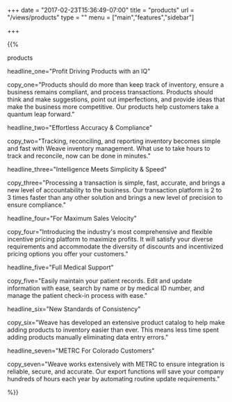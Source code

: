 +++
date = "2017-02-23T15:36:49-07:00"
title = "products"
url   = "/views/products"
type = ""
menu = ["main","features","sidebar"]

+++

{{%

  products

  headline_one="Profit Driving Products with an IQ"

  copy_one="Products should do more than keep track of inventory, ensure a business remains compliant, and process transactions. Products should think and make suggestions, point out imperfections, and provide ideas that make the business more competitive. Our products help customers take a quantum leap forward."

  headline_two="Effortless Accuracy & Compliance"

  copy_two="Tracking, reconciling, and reporting inventory becomes simple and fast with Weave inventory management. What use to take hours to track and reconcile, now can be done in minutes."

  headline_three="Intelligence Meets Simplicity & Speed"

  copy_three="Processing a transaction is simple, fast, accurate, and brings a new level of accountability to the business. Our transaction platform is 2 to 3 times faster than any other solution and brings a new level of precision to ensure compliance."

  headline_four="For Maximum Sales Velocity"

  copy_four="Introducing the industry's most comprehensive and flexible incentive pricing platform to maximize profits. It will satisfy your diverse requirements and accommodate the diversity of discounts and incentivized pricing options you offer your customers."

  headline_five="Full Medical Support"

  copy_five="Easily maintain your patient records. Edit and update information with ease, search by name or by medical ID number, and manage the patient check-in process with ease."

  headline_six="New Standards of Consistency"

  copy_six="Weave has developed an extensive product catalog to help make adding products to inventory easier than ever. This means less time spent adding products manually eliminating data entry errors."

  headline_seven="METRC For Colorado Customers"

  copy_seven="Weave works extensively with METRC to ensure integration is reliable, secure, and accurate. Our export functions will save your company hundreds of hours each year by automating routine update requirements."

 %}}

